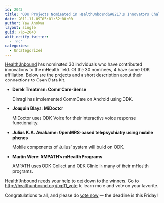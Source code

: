 ```yaml
---
id: 2043
title: 'ODK Projects Nominated in HealthUnbound&#8217;s Innovators Challenge'
date: 2011-11-09T05:01:52+00:00
author: Yaw Anokwa
layout: single
guid: /?p=2043
aktt_notify_twitter:
  - 'no'
categories:
  - Uncategorized
---
```

[HealthUnbound](http://healthunbound.org/top11_vote) has nominated 30 individuals who have contributed innovations to the mHealth field. Of the 30 nominees, 4 have some ODK affiliation. Below are the projects and a short description about their connections to Open Data Kit.

  * **Derek Treatman: CommCare-Sense**
  
    Dimagi has implemented CommCare on Android using ODK.
  * **Joaquin Blaya: MiDoctor**
  
    MiDoctor uses ODK Voice for their interactive voice response functionality.
  * **Julius K.A. Awakame: OpenMRS-based telepsychiatry using mobile phones**
  
    Mobile components of Julius&#8217; system will build on ODK.
  * **Martin Were: AMPATH&#8217;s mHealth Programs**
  
    AMPATH uses ODK Collect and ODK Clinic in many of their mHealth programs.

HealthUnbound needs your help to get down to the winners. Go to <http://healthunbound.org/top11_vote> to learn more and vote on your favorite.

Congratulations to all, and please do [vote now](http://healthunbound.org/top11_vote) &#8212; the deadline is this Friday!
